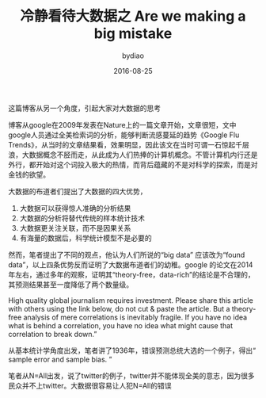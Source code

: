 ﻿---
author: bydiao
comments: true
date: 2016-08-25
layout: post
title: 冷静看待大数据之 Are we making a big mistake
mathjax: true
categories: [Big Data]
tags: [Talk]
---


这篇博客从另一个角度，引起大家对大数据的思考


博客从google在2009年发表在Nature上的一篇文章开始，文章很短，文中google人员通过全美检索词的分析，能够判断流感蔓延的趋势《Google Flu Trends》，从当时的文章结果看，效果明显，因此该文在当时可谓一石惊起千层浪，大数据概念不胫而走，从此成为人们热捧的计算机概念。不管计算机内行还是外行，都开始对这个词投入极大的热情，而背后蕴藏的不是对科学的探索，而是对金钱的欲望。


大数据的布道者们提出了大数据的四大优势，
1. 大数据可以获得惊人准确的分析结果
2. 大数据的分析将替代传统的样本统计技术
3. 大数据更关注关联，而不是因果关系
4. 有海量的数据后，科学统计模型不是必要的


然而，笔者提出了不同的观点，他认为人们所说的“big data” 应该改为“found data”，以上四条优势反而证明了大数据布道者们的幼稚。google 的论文在2014年左右，通过多年的观察，证明其“theory-free，data-rich”的结论是不合理的，其预测结果甚至一度降低了两个数量级。


High quality global journalism requires investment. Please share this article with others using the link below, do not cut &   paste the article. But a theory-free analysis of mere correlations is inevitably fragile. If you have no idea what is behind a correlation, you have no idea what might cause that correlation to break down.”



从基本统计学角度出发，笔者讲了1936年，错误预测总统大选的一个例子，得出“ sample error and sample bias. ”


笔者从N=All出发，说了twitter的例子，twitter并不能体现全美的意志，因为很多民众并不上twitter。大数据很容易让人犯N=All的错误















